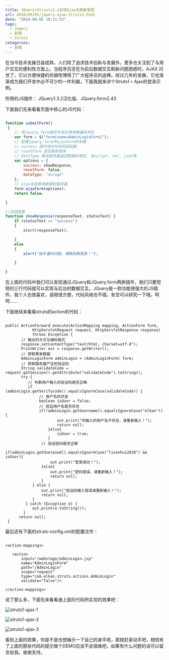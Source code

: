 ```yaml
---
title: JQuery+Strusts1.x实现Ajax无刷新登录
url: 2010/09/05/jquery-ajax-struts1.html
date: "2010-09-05 10:11:53"
tags: 
  - Juqery
  - 前端
  - Struts
categories:
  - 前端
---
```


在当今技术发展日益成熟，人们除了追求技术创新与发展外，更多也关注到了与用户交互的便利性方面上。当程序员还在为前后数据交互刷新问题困惑时，AJAX 问世了，它以方便快捷的优越性博得了广大程序员的追捧。经过几年的发展，它也渐渐成为我们开发中必不可少的一件利器，下面我就来讲个Struts1 `+` Ajax的登录示例。

<!--more-->

所用的JS插件： JQuery1.3.2汉化版、JQuery.form2.43 


下面我们先来看看页面中核心的JS代码：

```javascript

function submitForm()
 {
    // 用jquery.form插件实现对表单数据系列化   
    var form = $("form[name=AdminLoginForm]");
    // 配置jquery.form中ajaxForm的参数   
    // success 操作成功时的回调函数   
    // resetForm 是否刷新表单   
    // dataType 接收服务器返回数据的类型, 有script, xml, json等   
    var options = {
        success: showResponse,
        resetForm: false,
        dataType: "script"
    };
    // ajax发送表单数据到服务器   
    form.ajaxForm(options);
    return false;

}

//回调函数   
function showResponse(responseText, statusText) {
    if (statusText == "success")
    {
        alert(responseText);

    }
    else
    {
        alert("由于通讯问题，请稍后再登录！");

    }

}

```

在上面的代码中我们可以发现通过JQuery和JQuery.form两款插件，我们只要短短的三行代码就可以实现与后台的数据交互。JQuery是一款功能很强大的JS插件，我个人也很喜欢，调用很方便，代码风格也不错。有空可以研究一下哦，呵呵……

下面继续来看看struts的action的代码：

```

public ActionForward execute(ActionMapping mapping, ActionForm form,           
            HttpServletRequest request, HttpServletResponse response)           
            throws Exception {           
       // 输出的方式与编码格式           
       response.setContentType("text/html; charset=utf-8");           
       PrintWriter out = response.getWriter();           
       // 获取表单数据           
       AdminLoginForm adminLogin = (AdminLoginForm) form;           
       // 获取服务器产生的验证码           
       String validateCode = request.getSession().getAttribute("validateCode").toString();           
       try {           
          // 判断用户输入的验证码是否正确           
          if (adminLogin.getVerifycode().equalsIgnoreCase(validateCode)) {           
               // 用户名的状态           
               boolean isUser = false;           
               // 验证用户名是否存在           
               if(!adminLogin.getUsername().equalsIgnoreCase("elkan")){           
                       out.print("你输入的用户名不存在，请重新输入！");           
                       return null;           
                   }else{           
                       isUser = true;           
                   }           
                // 验证密码是否正解           
               if(adminLogin.getUserpswd().equalsIgnoreCase("lisenhui2010") && isUser){           
                    out.print("登录成功！");           
                }else{           
                    out.print("密码错误，请重新输入！");           
                    return null;           
                }           
            } else {           
                out.print("验证码输入错误请重新输入！");           
                return null;           
            }                      
         } catch (Exception e) {           
            out.print(e.toString());           
        }           
      return null;           
 }

```

最后还有下面的struts-config.xml的配置文件：

```

<action-mappings>    
   
   <action         
       input="/webstage/adminLogin.jsp"       
       name="AdminLoginForm"       
       path="/AdminLogin"       
       scope="request"       
       type="com.elkan.struts.actions.AdminLogin"       
       validate="false"/>  
     
</action-mappings>

```

说了那么多，下面先来看看通上面的代码所实现的效果吧：

![struts1-ajax-1](http://myblog.lisenhui.cn/2010/09-05-struts1-ajax-1.jpg-alias)

![struts1-ajax-2](http://myblog.lisenhui.cn/2010/09-05-struts1-ajax-2.jpg-alias)

![struts1-ajax-3](http://myblog.lisenhui.cn/2010/09-05-struts1-ajax-3.jpg-alias)


看到上面的效果，你是不是也想展示一下自己的身手呢，那就赶紧动手吧，相信有了上面的那些代码的提示做个DEMO应该不会很难吧，如果有什么问题的话可以留言给我。谢谢支持。